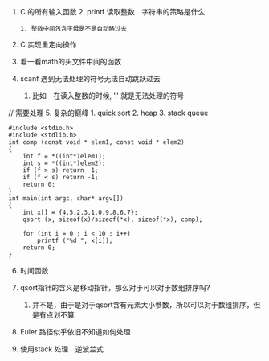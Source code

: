 1. C 的所有输入函数
    2. printf 读取整数　字符串的策略是什么

    ```
    1. 整数中间包含字母是不是自动略过去
    ```

2. C 实现重定向操作

3. 看一看math的头文件中间的函数

4. scanf 遇到无法处理的符号无法自动跳跃过去
    1. 比如　在读入整数的时候, '.' 就是无法处理的符号


// 需要处理
5. 复杂的巅峰
    1. quick sort
    2. heap
    3. stack queue

```
#include <stdio.h>
#include <stdlib.h>
int comp (const void * elem1, const void * elem2)
{
    int f = *((int*)elem1);
    int s = *((int*)elem2);
    if (f > s) return  1;
    if (f < s) return -1;
    return 0;
}
int main(int argc, char* argv[])
{
    int x[] = {4,5,2,3,1,0,9,8,6,7};
    qsort (x, sizeof(x)/sizeof(*x), sizeof(*x), comp);

    for (int i = 0 ; i < 10 ; i++)
        printf ("%d ", x[i]);
    return 0;
}
```

6. 时间函数

7. qsort指针的含义是移动指针，那么对于可以对于数组排序吗?
    1. 并不是，由于是对于qsort含有元素大小参数，所以可以对于数组排序，但是有点划不算

6. Euler 路径似乎依旧不知道如何处理

7. 使用stack 处理　逆波兰式
